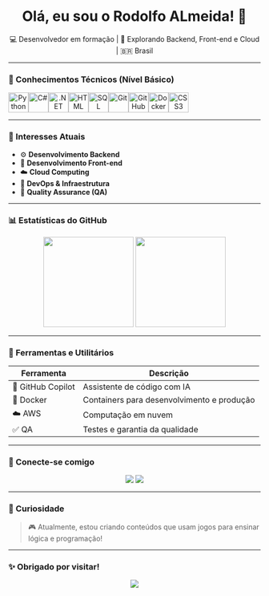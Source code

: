 <h1 align="center">Olá, eu sou o Rodolfo ALmeida! 👋</h1>

<p align="center">
  💻 Desenvolvedor em formação | 🎯 Explorando Backend, Front-end e Cloud | 🇧🇷 Brasil
</p>

---

### 🚀 Conhecimentos Técnicos (Nível Básico)

<div align="center" style="display: flex; flex-wrap: wrap;">
  <img src="https://cdn.jsdelivr.net/gh/devicons/devicon/icons/python/python-original.svg" height="40" alt="Python"/>
  <img src="https://cdn.jsdelivr.net/gh/devicons/devicon/icons/csharp/csharp-original.svg" height="40" alt="C#"/>
  <img src="https://cdn.jsdelivr.net/gh/devicons/devicon/icons/dot-net/dot-net-original.svg" height="40" alt=".NET"/>
  <img src="https://cdn.jsdelivr.net/gh/devicons/devicon/icons/html5/html5-original.svg" height="40" alt="HTML"/>
  <img src="https://cdn.jsdelivr.net/gh/devicons/devicon/icons/mysql/mysql-original.svg" height="40" alt="SQL"/>
  <img src="https://cdn.jsdelivr.net/gh/devicons/devicon/icons/git/git-original.svg" height="40" alt="Git"/>
  <img src="https://cdn.jsdelivr.net/gh/devicons/devicon/icons/github/github-original.svg" height="40" alt="GitHub"/>
  <img src="https://cdn.jsdelivr.net/gh/devicons/devicon/icons/docker/docker-original.svg" height="40" alt="Docker"/>
  <img src="https://cdn.jsdelivr.net/gh/devicons/devicon/icons/css3/css3-original.svg" height="40" alt="CSS3 logo" />


</div>

---

### 🧠 Interesses Atuais

- ⚙️ **Desenvolvimento Backend**
- 🎨 **Desenvolvimento Front-end**
- ☁️ **Cloud Computing**
- 🚀 **DevOps & Infraestrutura**
- 🧪 **Quality Assurance (QA)**

---

### 📊 Estatísticas do GitHub

<div align="center">
  <img height="180em" src="https://github-readme-stats.vercel.app/api?username=Rodoxson&show_icons=true&theme=tokyonight" />
  <img height="180em" src="https://github-readme-stats.vercel.app/api/top-langs/?username=Rodoxson&layout=compact&theme=tokyonight" />
</div>

---

### 🧰 Ferramentas e Utilitários

| Ferramenta         | Descrição                                     |
|--------------------|-----------------------------------------------|
| 🧠 GitHub Copilot  | Assistente de código com IA                   |
| 🐳 Docker          | Containers para desenvolvimento e produção    |
| ☁️ AWS             | Computação em nuvem                           |
| ✅ QA              | Testes e garantia da qualidade                |

---

### 🔗 Conecte-se comigo

<p align="center">
  <a href="https://www.linkedin.com/in/rodolfocesar1987"><img src="https://img.shields.io/badge/LinkedIn-blue?style=for-the-badge&logo=linkedin&logoColor=white" /></a>
  <a href="mailto:rodolforock12@gmail.com"><img src="https://img.shields.io/badge/E--mail-red?style=for-the-badge&logo=gmail&logoColor=white" /></a>
</p>

---

### 👾 Curiosidade
> 🎮 Atualmente, estou criando conteúdos que usam jogos para ensinar lógica e programação!

---

### ✨ Obrigado por visitar!

<p align="center">
  <img src="https://readme-typing-svg.herokuapp.com?font=Fira+Code&weight=500&size=24&pause=1000&color=F7F7F7&background=000000FF&center=true&vCenter=true&width=435&lines=Let's+code+together!+%F0%9F%9A%80" />
</p>
